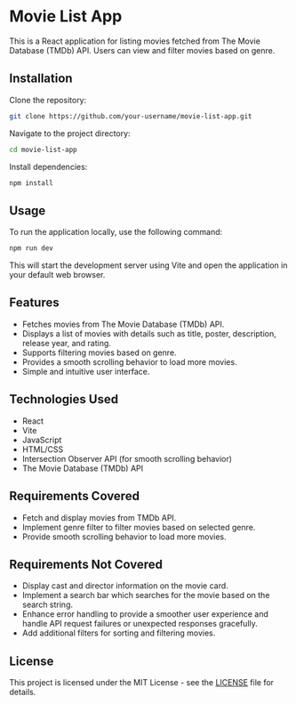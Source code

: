 # Movie List App

This is a React application for listing movies fetched from The Movie Database (TMDb) API. Users can view and filter movies based on genre.

## Installation

 Clone the repository:

```bash
git clone https://github.com/your-username/movie-list-app.git
```

 Navigate to the project directory:

```bash
cd movie-list-app
```

 Install dependencies:

```bash
npm install
```


## Usage

To run the application locally, use the following command:
```bash
npm run dev
```


This will start the development server using Vite and open the application in your default web browser.

## Features

- Fetches movies from The Movie Database (TMDb) API.
- Displays a list of movies with details such as title, poster, description, release year, and rating.
- Supports filtering movies based on genre.
- Provides a smooth scrolling behavior to load more movies.
- Simple and intuitive user interface.

## Technologies Used

- React
- Vite
- JavaScript
- HTML/CSS
- Intersection Observer API (for smooth scrolling behavior)
- The Movie Database (TMDb) API

## Requirements Covered

- Fetch and display movies from TMDb API.
- Implement genre filter to filter movies based on selected genre.
- Provide smooth scrolling behavior to load more movies.

## Requirements Not Covered
- Display cast and director information on the movie card.
- Implement a search bar which searches for the movie based on the search string.
- Enhance error handling to provide a smoother user experience and handle API request failures or unexpected responses gracefully.
- Add additional filters for sorting and filtering movies.

## License

This project is licensed under the MIT License - see the [LICENSE](LICENSE) file for details.


